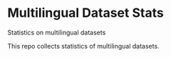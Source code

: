 # Multilingual Dataset Stats
Statistics on multilingual datasets

This repo collects statistics of multilingual datasets. 
